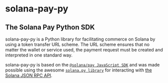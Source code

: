 # solana-pay-py

## The Solana Pay Python SDK

solana-pay-py is a Python library for facilitating commerce on Solana by using a token transfer URL scheme. The URL scheme ensures that no matter the wallet or service used, the payment request must be created and interpreted in one standard way.

solana-pay-py is based on the [`@solana/pay JavaScript SDK`](https://github.com/solana-labs/solana-pay) and was made possible using the awesome [`solana.py library`](https://github.com/michaelhly/solana-py) for interacting with [the Solana JSON RPC API](https://docs.solana.com/apps/jsonrpc-api).


